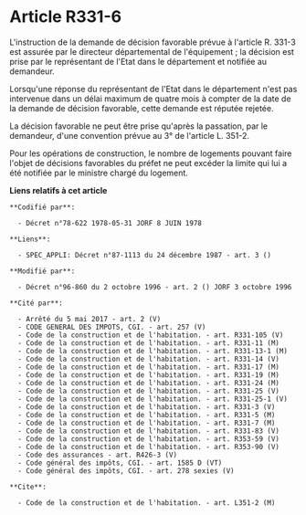# Article R331-6

L'instruction de la demande de décision favorable prévue à l'article R. 331-3 est assurée par le directeur départemental de
l'équipement ; la décision est prise par le représentant de l'Etat dans le département et notifiée au demandeur.

Lorsqu'une réponse du représentant de l'Etat dans le département n'est pas intervenue dans un délai maximum de quatre mois à
compter de la date de la demande de décision favorable, cette demande est réputée rejetée.

La décision favorable ne peut être prise qu'après la passation, par le demandeur, d'une convention prévue au 3° de l'article
L. 351-2.

Pour les opérations de construction, le nombre de logements pouvant faire l'objet de décisions favorables du préfet ne peut
excéder la limite qui lui a été notifiée par le ministre chargé du logement.

**Liens relatifs à cet article**

	**Codifié par**:

	  - Décret n°78-622 1978-05-31 JORF 8 JUIN 1978

	**Liens**:

	  - SPEC_APPLI: Décret n°87-1113 du 24 décembre 1987 - art. 3 ()

	**Modifié par**:

	  - Décret n°96-860 du 2 octobre 1996 - art. 2 () JORF 3 octobre 1996

	**Cité par**:

	  - Arrêté du 5 mai 2017 - art. 2 (V)
	  - CODE GENERAL DES IMPOTS, CGI. - art. 257 (V)
	  - Code de la construction et de l'habitation. - art. R331-105 (V)
	  - Code de la construction et de l'habitation. - art. R331-11 (M)
	  - Code de la construction et de l'habitation. - art. R331-13-1 (M)
	  - Code de la construction et de l'habitation. - art. R331-14 (V)
	  - Code de la construction et de l'habitation. - art. R331-17 (M)
	  - Code de la construction et de l'habitation. - art. R331-19 (M)
	  - Code de la construction et de l'habitation. - art. R331-24 (M)
	  - Code de la construction et de l'habitation. - art. R331-25 (V)
	  - Code de la construction et de l'habitation. - art. R331-25-1 (V)
	  - Code de la construction et de l'habitation. - art. R331-3 (V)
	  - Code de la construction et de l'habitation. - art. R331-5 (M)
	  - Code de la construction et de l'habitation. - art. R331-7 (M)
	  - Code de la construction et de l'habitation. - art. R331-83 (V)
	  - Code de la construction et de l'habitation. - art. R353-59 (V)
	  - Code de la construction et de l'habitation. - art. R353-90 (V)
	  - Code des assurances - art. R426-3 (V)
	  - Code général des impôts, CGI. - art. 1585 D (VT)
	  - Code général des impôts, CGI. - art. 278 sexies (V)

	**Cite**:

	  - Code de la construction et de l'habitation. - art. L351-2 (M)
